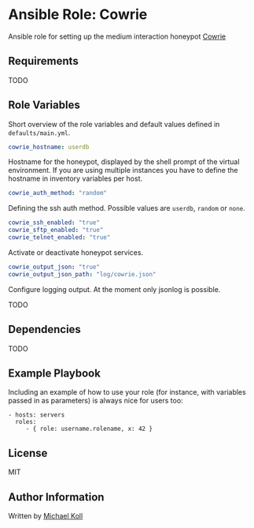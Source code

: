 Ansible Role: Cowrie
=========

Ansible role for setting up the medium interaction honeypot [Cowrie](https://github.com/micheloosterhof/cowrie)

Requirements
------------

TODO

Role Variables
--------------
Short overview of the role variables and default values defined in `defaults/main.yml`.

```yaml
cowrie_hostname: userdb
```
Hostname for the honeypot, displayed by the shell prompt of the virtual environment. If you are using multiple instances you have to define the hostname in inventory variables per host.

```yaml
cowrie_auth_method: "random"
```
Defining the ssh auth method. Possible values are `userdb`, `random` or `none`.

```yaml
cowrie_ssh_enabled: "true"
cowrie_sftp_enabled: "true"
cowrie_telnet_enabled: "true"
```
Activate or deactivate honeypot services.

```yaml
cowrie_output_json: "true"
cowrie_output_json_path: "log/cowrie.json"
```
Configure logging output. At the moment only jsonlog is possible.


TODO

Dependencies
------------

TODO

Example Playbook
----------------

Including an example of how to use your role (for instance, with variables passed in as parameters) is always nice for users too:

    - hosts: servers
      roles:
         - { role: username.rolename, x: 42 }

License
-------

MIT

Author Information
------------------

Written by [Michael Koll](https://github.com/michkoll)
